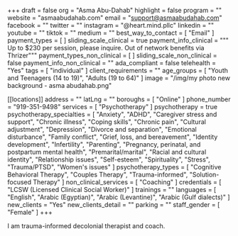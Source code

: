 +++
draft = false
org = "Asma Abu-Dahab"
highlight = false
program = ""
website = "asmaabudahab.com"
email = "support@asmaabudahab.com"
facebook = ""
twitter = ""
instagram = "@heart.mind.pllc"
linkedin = ""
youtube = ""
tiktok = ""
medium = ""
best_way_to_contact = [ "Email" ]
payment_types = [ ]
sliding_scale_clinical = true
payment_info_clinical = """
Up to $230 per session, please inquire.
Out of network benefits via Thrizer"""
payment_types_non_clinical = [ ]
sliding_scale_non_clinical = false
payment_info_non_clinical = ""
ada_compliant = false
telehealth = "Yes"
tags = [ "individual" ]
client_requirements = ""
age_groups = [ "Youth and Teenagers (14 to 19)", "Adults (19 to 64)" ]
image = "/img/my photo new background - asma abudahab.png"

[[locations]]
address = ""
latLng = ""
boroughs = [ "Online" ]
phone_number = "919-351-9498"
services = [ "Psychotherapy" ]
psychotherapy = true
psychotherapy_specialties = [
  "Anxiety",
  "ADHD",
  "Caregiver stress and support",
  "Chronic illness",
  "Coping skills",
  "Chronic pain",
  "Cultural adjustment",
  "Depression",
  "Divorce and separation",
  "Emotional disturbance",
  "Family conflict",
  "Grief, loss, and bereavement",
  "Identity development",
  "Infertility",
  "Parenting",
  "Pregnancy, perinatal, and postpartum mental health",
  "Premarital/marital",
  "Racial and cultural identity",
  "Relationship issues",
  "Self-esteem",
  "Spirituality",
  "Stress",
  "Trauma/PTSD",
  "Women's issues"
]
psychotherapy_types = [
  "Cognitive Behavioral Therapy",
  "Couples Therapy",
  "Trauma-informed",
  "Solution-focused Therapy"
]
non_clinical_services = [ "Coaching" ]
credentials = [ "LCSW (Licensed Clinical Social Worker)" ]
trainings = ""
languages = [
  "English",
  "Arabic (Egyptian)",
  "Arabic (Levantine)",
  "Arabic (Gulf dialects)"
]
new_clients = "Yes"
new_clients_detail = ""
parking = ""
staff_gender = [ "Female" ]
+++


I am trauma-informed decolonial therapist and coach.
